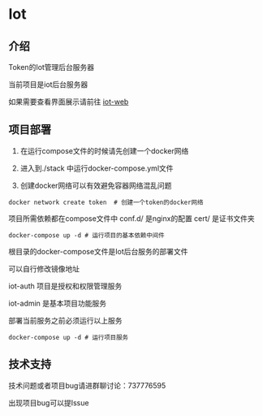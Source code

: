 # Iot

## 介绍
Token的Iot管理后台服务器

当前项目是iot后台服务器

如果需要查看界面展示请前往 [iot-web](https://gitee.com/Simple-china/iot-web)




## 项目部署

1. 在运行compose文件的时候请先创建一个docker网络

2. 进入到./stack 中运行docker-compose.yml文件 

3. 创建docker网络可以有效避免容器网络混乱问题

```shell
docker network create token  # 创建一个token的docker网络
```

项目所需依赖都在compose文件中
conf.d/ 是nginx的配置
cert/ 是证书文件夹

```shell
docker-compose up -d # 运行项目的基本依赖中间件
```

根目录的docker-compose文件是Iot后台服务的部署文件

可以自行修改镜像地址

iot-auth 项目是授权和权限管理服务

iot-admin 是基本项目功能服务

部署当前服务之前必须运行以上服务

```shell
docker-compose up -d # 运行项目服务
```



## 技术支持

技术问题或者项目bug请进群聊讨论：737776595

出现项目bug可以提Issue
